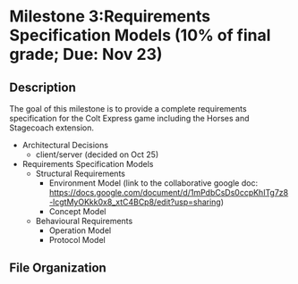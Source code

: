 # Milestone 3:Requirements Specification Models (10% of final grade; Due: Nov 23) 

## Description
The goal of this milestone is to provide a complete requirements specification for the Colt Express game including the
Horses and Stagecoach extension.

* Architectural Decisions
  * client/server (decided on Oct 25)
* Requirements Specification Models
  * Structural Requirements
    * Environment Model (link to the collaborative google doc: https://docs.google.com/document/d/1mPdbCsDs0ccpKhITg7z8-lcgtMyOKkk0x8_xtC4BCp8/edit?usp=sharing)
    * Concept Model
  * Behavioural Requirements
    * Operation Model
    * Protocol Model

## File Organization 
